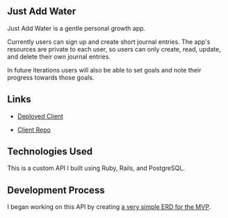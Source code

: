 ## Just Add Water

Just Add Water is a gentle personal growth app.

Currently users can sign up and create short journal entries. The app's resources are private to each user, so users can only create, read, update, and delete their own journal entries.

In future iterations users will also be able to set goals and note their progress towards those goals.


## Links

* [Deployed Client](https://rivermagnetic.github.io/client-just-add-water/)

* [Client Repo](https://github.com/RiverMagnetic/client-just-add-water)


## Technologies Used

This is a custom API I built using Ruby, Rails, and PostgreSQL.


## Development Process

I began working on this API by creating [a very simple ERD for the MVP](https://github.com/RiverMagnetic/api-rails-just-add-water/blob/master/just-add-water-original-erd.jpg).


